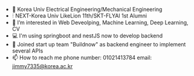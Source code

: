 - 🔭 Korea Univ Electrical Engineering/Mechanical Engineering
- 🕯 NEXT-Korea Univ LikeLion 11th/SKT-FLYAI 1st Alumni
- 🌱 I’m interested in Web Deveolping, Machine Learning, Deep Learning, CV
- 💻 I'm using springboot and nestJS now to develop backend
- 👯 Joined start up team "Buildnow" as backend engineer to implement several APIs
- 📫 How to reach me
     phone number: 01021413784
     email: jimmy7335@korea.ac.kr
